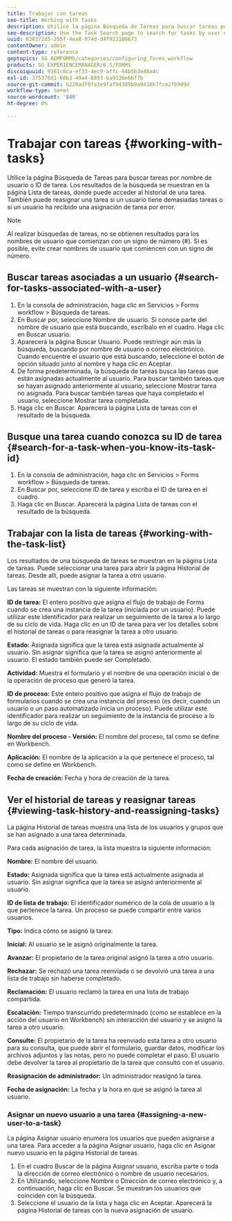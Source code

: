 ```yaml
---
title: Trabajar con tareas
seo-title: Working with tasks
description: Utilice la página Búsqueda de Tareas para buscar tareas por nombre de usuario o ID de tarea. Más información sobre cómo trabajar con tareas.
seo-description: Use the Task Search page to search for tasks by user name or task ID. Learn more about working with tasks.
uuid: 630372d5-255f-4ea8-974d-d4f923108673
contentOwner: admin
content-type: reference
geptopics: SG_AEMFORMS/categories/configuring_forms_workflow
products: SG_EXPERIENCEMANAGER/6.5/FORMS
discoiquuid: 9161c8ca-ef33-4ec9-affc-94b5b3e48a4c
exl-id: 375376d1-60b3-49a4-8893-ba9336e6bf7b
source-git-commit: b220adf6fa3e9faf94389b9a9416b7fca2f89d9d
workflow-type: tm+mt
source-wordcount: '840'
ht-degree: 0%

---
```


# Trabajar con tareas {#working-with-tasks}

Utilice la página Búsqueda de Tareas para buscar tareas por nombre de usuario o ID de tarea. Los resultados de la búsqueda se muestran en la página Lista de tareas, donde puede acceder al historial de una tarea. También puede reasignar una tarea si un usuario tiene demasiadas tareas o si un usuario ha recibido una asignación de tarea por error.

>[!NOTE]
>
>Al realizar búsquedas de tareas, no se obtienen resultados para los nombres de usuario que comienzan con un signo de número (#). Si es posible, evite crear nombres de usuario que comiencen con un signo de número.

## Buscar tareas asociadas a un usuario {#search-for-tasks-associated-with-a-user}

1. En la consola de administración, haga clic en Servicios > Forms workflow > Búsqueda de tareas.
1. En Buscar por, seleccione Nombre de usuario. Si conoce parte del nombre de usuario que está buscando, escríbalo en el cuadro. Haga clic en Buscar usuario.
1. Aparecerá la página Buscar Usuario. Puede restringir aún más la búsqueda, buscando por nombre de usuario o correo electrónico. Cuando encuentre el usuario que está buscando, seleccione el botón de opción situado junto al nombre y haga clic en Aceptar.
1. De forma predeterminada, la búsqueda de tareas busca las tareas que están asignadas actualmente al usuario. Para buscar también tareas que se hayan asignado anteriormente al usuario, seleccione Mostrar tarea no asignada. Para buscar también tareas que haya completado el usuario, seleccione Mostrar tarea completada.
1. Haga clic en Buscar. Aparecerá la página Lista de tareas con el resultado de la búsqueda.

## Busque una tarea cuando conozca su ID de tarea {#search-for-a-task-when-you-know-its-task-id}

1. En la consola de administración, haga clic en Servicios > Forms workflow > Búsqueda de tareas.
1. En Buscar por, seleccione ID de tarea y escriba el ID de tarea en el cuadro.
1. Haga clic en Buscar. Aparecerá la página Lista de tareas con el resultado de la búsqueda.

## Trabajar con la lista de tareas {#working-with-the-task-list}

Los resultados de una búsqueda de tareas se muestran en la página Lista de tareas. Puede seleccionar una tarea para abrir la página Historial de tareas. Desde allí, puede asignar la tarea a otro usuario.

Las tareas se muestran con la siguiente información:

**ID de tarea:** El entero positivo que asigna el flujo de trabajo de Forms cuando se crea una instancia de la tarea (iniciada por un usuario). Puede utilizar este identificador para realizar un seguimiento de la tarea a lo largo de su ciclo de vida. Haga clic en un ID de tarea para ver los detalles sobre el historial de tareas o para reasignar la tarea a otro usuario.

**Estado:** Asignada significa que la tarea está asignada actualmente al usuario. Sin asignar significa que la tarea se asignó anteriormente al usuario. El estado también puede ser Completado.

**Actividad:** Muestra el formulario y el nombre de una operación inicial o de la operación de proceso que generó la tarea.

**ID de proceso:** Este entero positivo que asigna el flujo de trabajo de formularios cuando se crea una instancia del proceso (es decir, cuando un usuario o un paso automatizado inicia un proceso). Puede utilizar este identificador para realizar un seguimiento de la instancia de proceso a lo largo de su ciclo de vida.

**Nombre del proceso - Versión:** El nombre del proceso, tal como se define en Workbench.

**Aplicación:** El nombre de la aplicación a la que pertenece el proceso, tal como se define en Workbench.

**Fecha de creación:** Fecha y hora de creación de la tarea.

## Ver el historial de tareas y reasignar tareas {#viewing-task-history-and-reassigning-tasks}

La página Historial de tareas muestra una lista de los usuarios y grupos que se han asignado a una tarea determinada.

Para cada asignación de tarea, la lista muestra la siguiente información:

**Nombre:** El nombre del usuario.

**Estado:** Asignada significa que la tarea está actualmente asignada al usuario. Sin asignar significa que la tarea se asignó anteriormente al usuario.

**ID de lista de trabajo:** El identificador numérico de la cola de usuario a la que pertenece la tarea. Un proceso se puede compartir entre varios usuarios.

**Tipo:** Indica cómo se asignó la tarea:

**Inicial:** Al usuario se le asignó originalmente la tarea.

**Avanzar:** El propietario de la tarea original asignó la tarea a otro usuario.

**Rechazar:** Se rechazó una tarea reenviada o se devolvió una tarea a una lista de trabajo sin haberse completado.

**Reclamación:** El usuario reclamó la tarea en una lista de trabajo compartida.

**Escalación:** Tiempo transcurrido predeterminado (como se establece en la acción del usuario en Workbench) sin interacción del usuario y se asignó la tarea a otro usuario.

**Consulte:** El propietario de la tarea ha reenviado esta tarea a otro usuario para su consulta, que puede abrir el formulario, guardar datos, modificar los archivos adjuntos y las notas, pero no puede completar el paso. El usuario debe devolver la tarea al propietario de la tarea que consultó con el usuario.

**Reasignación de administrador:** Un administrador reasignó la tarea.

**Fecha de asignación:** La fecha y la hora en que se asignó la tarea al usuario.

### Asignar un nuevo usuario a una tarea {#assigning-a-new-user-to-a-task}

La página Asignar usuario enumera los usuarios que pueden asignarse a una tarea. Para acceder a la página Asignar usuario, haga clic en Asignar nuevo usuario en la página Historial de tareas.

1. En el cuadro Buscar de la página Asignar usuario, escriba parte o toda la dirección de correo electrónico o nombre de usuario necesarios.
1. En Utilizando, seleccione Nombre o Dirección de correo electrónico y, a continuación, haga clic en Buscar. Se muestran los usuarios que coinciden con la búsqueda.
1. Seleccione el usuario de la lista y haga clic en Aceptar. Aparecerá la página Historial de tareas con la nueva asignación de usuario.
